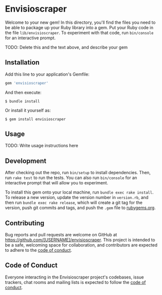 # Envisioscraper

Welcome to your new gem! In this directory, you'll find the files you need to be able to package up your Ruby library into a gem. Put your Ruby code in the file `lib/envisioscraper`. To experiment with that code, run `bin/console` for an interactive prompt.

TODO: Delete this and the text above, and describe your gem

## Installation

Add this line to your application's Gemfile:

```ruby
gem 'envisioscraper'
```

And then execute:

    $ bundle install

Or install it yourself as:

    $ gem install envisioscraper

## Usage

TODO: Write usage instructions here

## Development

After checking out the repo, run `bin/setup` to install dependencies. Then, run `rake test` to run the tests. You can also run `bin/console` for an interactive prompt that will allow you to experiment.

To install this gem onto your local machine, run `bundle exec rake install`. To release a new version, update the version number in `version.rb`, and then run `bundle exec rake release`, which will create a git tag for the version, push git commits and tags, and push the `.gem` file to [rubygems.org](https://rubygems.org).

## Contributing

Bug reports and pull requests are welcome on GitHub at https://github.com/[USERNAME]/envisioscraper. This project is intended to be a safe, welcoming space for collaboration, and contributors are expected to adhere to the [code of conduct](https://github.com/[USERNAME]/envisioscraper/blob/master/CODE_OF_CONDUCT.md).


## Code of Conduct

Everyone interacting in the Envisioscraper project's codebases, issue trackers, chat rooms and mailing lists is expected to follow the [code of conduct](https://github.com/[USERNAME]/envisioscraper/blob/master/CODE_OF_CONDUCT.md).
